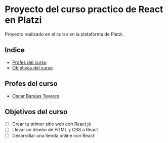 # Proyecto del curso practico de React en Platzi

Proyecto realizado en el curso en la plataforma de Platzi.
## Indice
- [Profes del curso](#Información)
- [Objetivos del curso](#objetivos-del-curso)

## Profes del curso
- [Oscar Barajas Tavares](https://twitter.com/gndx)

## Objetivos del curso
- [ ] Crear tu primer sitio web con React.js
- [ ] Llevar un diseño de HTML y CSS a React
- [ ] Desarrollar una tienda online con React